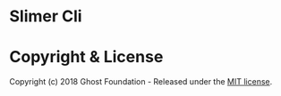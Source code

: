 # Slimer Cli


# Copyright & License

Copyright (c) 2018 Ghost Foundation - Released under the [MIT license](LICENSE).
